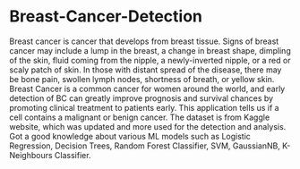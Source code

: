 # Breast-Cancer-Detection
Breast cancer is cancer that develops from breast tissue. Signs of breast cancer may include a lump in the breast, a change in breast shape, dimpling of the skin,
fluid coming from the nipple, a newly-inverted nipple, or a red or scaly patch of skin. In those with distant spread of the disease, there may be bone pain, swollen
lymph nodes, shortness of breath, or yellow skin. Breast Cancer is a common cancer for women around the world, and early detection of BC can greatly improve prognosis
and survival chances by promoting clinical treatment to patients early. This application tells us if a cell contains a malignant or benign cancer. The dataset is from
Kaggle website, which was updated and more used for the detection and analysis. Got a good knowledge about various ML models such as Logistic Regression, Decision 
Trees, Random Forest Classifier, SVM, GaussianNB, K-Neighbours Classifier.
